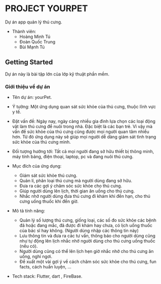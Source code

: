 # PROJECT YOURPET

Dự án app quản lý thú cưng.
- Thành viên:
    - Hoàng Minh Tú
    - Đoàn Quốc Trung
    - Bùi Mạnh Tú
    
## Getting Started

Dự án này là bài tập lớn của lớp kỹ thuật phần mềm.

### Giới thiệu về dự án
- Tên dự án: yourPet.
- Ý tưởng: Một ứng dụng quan sát sức khỏe của thú cưng, thuộc lĩnh vực y tế.
- Đặt vấn đề: Ngày nay, ngày càng nhiều gia đình lựa chọn các loại động vật làm thú cưng để nuôi trong nhà. Đặc biệt là các bạn trẻ. Vì vậy mà vấn đề sức khỏe của thú cưng cũng được mọi người quan tâm nhiều hơn. Từ đó ứng dụng này sẽ giúp mọi người dễ dàng giám sát tình trạng sức khỏe của thú cưng mình.

- Đối tượng hướng tới: Tất cả mọi người đang sở hữu thiết bị thông minh, máy tính bảng, điện thoại, laptop, pc và đang nuôi thú cưng.

- Mục đích của ứng dụng:
    + Giám sát sức khỏe thú cưng.
    + Quản lí, phân loại thú cưng mà người dùng đang sở hữu.
	+ Đưa ra các gợi ý chăm sóc sức khỏe cho thú cưng.
	+ Giúp người dùng lên lịch, thời gian ăn uống cho thú cưng.
	+ Nhắc nhở người dùng đưa thú cưng đi khám khi đến hạn, cho thú cưng uống thuốc khi đến giờ.

- Mô tả tính năng: 
    - Quản lý số lượng thú cưng, giống loại, các số đo sức khỏe các bệnh đã hoặc đang mắc, đã được đi khám hay chưa, có lịch uống thuốc của bác sĩ hay không. (Người dùng nhập các thông tin này)
    - Lưu thông tin và đưa ra các tư vấn, thông báo cho người dùng cũng như tự động lên lịch nhắc nhở người dùng cho thú cưng uống thuốc (nếu có).
    - Người dùng cũng có thể lên lịch hẹn giờ nhắc nhở cho thú cưng ăn uống, nghỉ ngơi. 
    - Đề xuất một vài gợi ý về cách chăm sóc sức khỏe cho thú cưng, fun facts, cách huấn luyện, ... 

- Tech stack: Flutter, dart , FireBase.
